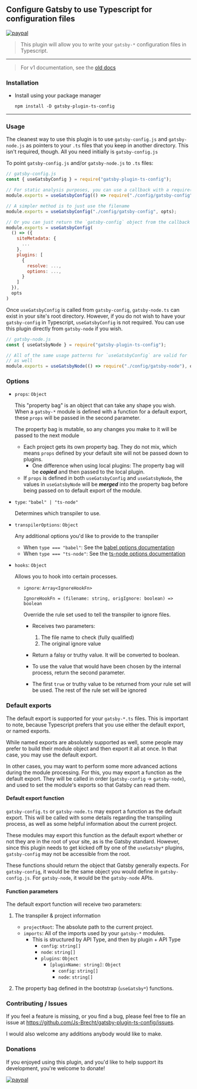 [babel-docs]: https://babeljs.io/docs/en/options#config-loading-options
[tsnode-docs]: https://github.com/TypeStrong/ts-node#cli-and-programmatic-options

## Configure Gatsby to use Typescript for configuration files

[![paypal](https://img.shields.io/badge/Donate-PayPal-green.svg)](https://www.paypal.com/cgi-bin/webscr?cmd=_donations&business=J3ZGS46A4C5QA&currency_code=USD&source=url)

> This plugin will allow you to write your `gatsby-*` configuration files in Typescript.

---

> For v1 documentation, see the [old docs](./old/README.md)

### Installation

* Install using your package manager

  ```shell
  npm install -D gatsby-plugin-ts-config
  ```

---

### Usage

The cleanest way to use this plugin is to use `gatsby-config.js` and `gatsby-node.js`
as pointers to your `.ts` files that you keep in another directory.  This isn't required,
though.  All you need initially is `gatsby-config.js`

To point `gatsby-config.js` and/or `gatsby-node.js` to `.ts` files:

```js
// gatsby-config.js
const { useGatsbyConfig } = require("gatsby-plugin-ts-config");

// For static analysis purposes, you can use a callback with a require() statement
module.exports = useGatsbyConfig(() => require("./config/gatsby-config"), opts);

// A simpler method is to just use the filename
module.exports = useGatsbyConfig("./config/gatsby-config", opts);

// Or you can just return the `gatsby-config` object from the callback
module.exports = useGatsbyConfig(
  () => ({
    siteMetadata: {
      ...
    },
    plugins: [
      {
        resolve: ...,
        options: ...,
      }
    ]
  }),
  opts
)
```

Once `useGatsbyConfig` is called from `gatsby-config`, `gatsby-node.ts` can exist in your site's
root directory.  However, if you do not wish to have your `gatsby-config` in Typescript, `useGatsbyConfig` is
not required.  You can use this plugin directly from `gatsby-node` if you wish.

```js
// gatsby-node.js
const { useGatsbyNode } = require("gatsby-plugin-ts-config");

// All of the same usage patterns for `useGatsbyConfig` are valid for `useGatsbyNode`
// as well
module.exports = useGatsbyNode(() => require("./config/gatsby-node"), opts);
```

### Options

* `props`: `Object`

  This "property bag" is an object that can take any shape you wish.  When a `gatsby-*` module is defined
  with a function for a default export, these `props` will be passed in the second parameter.

  The property bag is mutable, so any changes you make to it will be passed to the next module

  * Each project gets its own property bag.  They do not mix, which means `props` defined by your default
    site will not be passed down to plugins.
    * One difference when using local plugins: The property bag will be **_copied_** and then passed to the
      local plugin.
  * If `props` is defined in both `useGatsbyConfig` and `useGatsbyNode`, the values in `useGatsbyNode` will be
    **_merged_** into the property bag before being passed on to default export of the module.

* `type`: `"babel" | "ts-node"`

  Determines which transpiler to use.

* `transpilerOptions`: `Object`

  Any additional options you'd like to provide to the transpiler

  * When `type === "babel"`: See the [babel options documentation][babel-docs]
  * When `type === "ts-node"`: See the [ts-node options documentation][tsnode-docs]

* `hooks`: `Object`

  Allows you to hook into certain processes.

  * `ignore`: `Array<IgnoreHookFn>`

    `IgnoreHookFn = (filename: string, origIgnore: boolean) => boolean`

    Override the rule set used to tell the transpiler to ignore files.

    * Receives two parameters:

      1. The file name to check (fully qualified)
      2. The original ignore value

    * Return a falsy or truthy value.  It will be converted to boolean.
    * To use the value that would have been chosen by the internal process, return the second parameter.
    * The first `true` or truthy value to be returned from your rule set will be used.  The rest of the rule
      set will be ignored

### Default exports

The default export is supported for your `gatsby-*.ts` files.  This is important to note, because Typescript
prefers that you use either the default export, or named exports.

While named exports are absolutely supported as well, some people may prefer to build their module object
and then export it all at once.  In that case, you may use the default export.

In other cases, you may want to perform some more advanced actions during the module processing.  For this,
you may export a function as the default export.  They will be called in order
(`gatsby-config` -> `gatsby-node`), and used to set the module's exports so that Gatsby can read them.

#### Default export function

`gatsby-config.ts` or `gatsby-node.ts` may export a function as the default export.  This will be called with
some details regarding the transpiling process, as well as some helpful information about the current project.

These modules may export this function as the default export whether or not they are in the root of your
site, as is the Gatsby standard.  However, since this plugin needs to get kicked off by one of the
`useGatsby*` plugins, `gatsby-config` may not be accessible from the root.

These functions should return the object that Gatsby generally expects.  For `gatsby-config`, it would be
the same object you would define in `gatsby-config.js`.  For `gatsby-node`, it would be the `gatsby-node`
APIs.

#### Function parameters

The default export function will receive two parameters:

1. The transpiler & project information
    * `projectRoot`: The absolute path to the current project.
    * `imports`: All of the imports used by your `gatsby-*` modules.
      * This is structured by API Type, and then by plugin + API Type
        * `config`: `string[]`
        * `node`: `string[]`
        * `plugins`: `Object`
          * `[pluginName: string]`: `Object`
            * `config`: `string[]`
            * `node`: `string[]`

2. The property bag defined in the bootstrap (`useGatsby*`) functions.

### Contributing / Issues

If you feel a feature is missing, or you find a bug, please feel free to file an issue
at <https://github.com/Js-Brecht/gatsby-plugin-ts-config/issues>.

I would also welcome any additions anybody would like to make.

### Donations

If you enjoyed using this plugin, and you'd like to help support its development, you're welcome to donate!

[![paypal](https://www.paypalobjects.com/en_US/i/btn/btn_donateCC_LG.gif)](https://www.paypal.com/cgi-bin/webscr?cmd=_donations&business=J3ZGS46A4C5QA&currency_code=USD&source=url)
